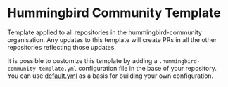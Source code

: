 # Hummingbird Community Template

Template applied to all repositories in the hummingbird-community organisation. Any updates to this template will create PRs in all the other repositories reflecting those updates.

It is possible to customize this template by adding a `.hummingbird-community-template.yml` configuration file in the base of your repository. You can use [default.yml](https://github.com/hummingbird-community/hummingbird-community-template/blob/main/default.yml) as a basis for building your own configuration.
